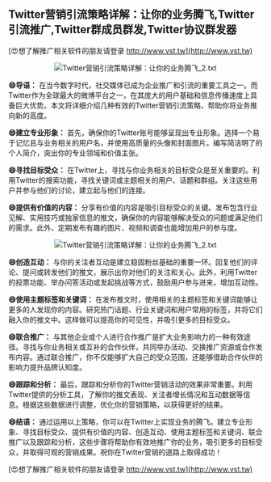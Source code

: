 ## **Twitter营销引流策略详解：让你的业务腾飞,Twitter引流推广,Twitter群成员群发,Twitter协议群发器**

[😍想了解推广相关软件的朋友请登录 http://www.vst.tw](http://www.vst.tw)

 <center><img src="https://vst.tw/MP4/tuiguang/png/4.png" alt="Twitter营销引流策略详解：让你的业务腾飞_2.txt"></center>

**😄导语：**
在当今数字时代，社交媒体已成为企业推广和引流的重要工具之一。而Twitter作为全球最大的微博平台之一，在其庞大的用户基础和信息传播速度上具备巨大优势。本文将详细介绍几种有效的Twitter营销引流策略，帮助你将业务推向新的高度。

**😄建立专业形象：**
首先，确保你的Twitter账号能够呈现出专业形象。选择一个易于记忆且与业务相关的用户名，并使用高质量的头像和封面图片。编写简洁明了的个人简介，突出你的专业领域和价值主张。

**😄寻找目标受众：**
在Twitter上，寻找与你业务相关的目标受众是至关重要的。利用Twitter的搜索功能，寻找关键词或主题相关的用户、话题和群组。关注这些用户并参与他们的讨论，建立起与他们的连接。

**😄提供有价值的内容：**
分享有价值的内容是吸引目标受众的关键。发布包含行业见解、实用技巧或独家信息的推文，确保你的内容能够解决受众的问题或满足他们的需求。此外，定期发布有趣的图片、视频和调查也能增加用户的参与度。

 <center><img src="https://vst.tw/MP4/tuiguang/png/8.png" alt="Twitter营销引流策略详解：让你的业务腾飞_2.txt"></center>

**😄创造互动：**
与你的关注者互动是建立稳固粉丝基础的重要一环。回复他们的评论、提问或转发他们的推文，展示出你对他们的关注和关心。此外，利用Twitter的投票功能、举办问答活动或发起挑战等方式，鼓励用户参与进来，增加互动性。

**😄使用主题标签和关键词：**
在发布推文时，使用相关的主题标签和关键词能够让更多的人发现你的内容。研究热门话题、行业关键词和用户常用的标签，并将它们融入你的推文中。这样做可以提高你的可见性，并吸引更多的目标受众。

**😄联合推广：**
与其他企业或个人进行合作推广是扩大业务影响力的一种有效途径。寻找与你业务相关或互补的合作伙伴，共同举办活动、交换推广资源或合作发布内容。通过联合推广，你不仅能够扩大自己的受众范围，还能够借助合作伙伴的影响力提升品牌认知度。

**😄跟踪和分析：**
最后，跟踪和分析你的Twitter营销活动的效果非常重要。利用Twitter提供的分析工具，了解你的推文表现、关注者增长情况和互动数据等信息。根据这些数据进行调整，优化你的营销策略，以获得更好的结果。

**😄结语：**
通过运用以上策略，你可以在Twitter上实现业务的腾飞。建立专业形象、寻找目标受众、提供有价值的内容、创造互动、使用主题标签和关键词、联合推广以及跟踪和分析，这些步骤将帮助你有效地推广你的业务，吸引更多的目标受众，并取得可观的营销成果。祝你在Twitter营销的道路上取得成功！

[😍想了解推广相关软件的朋友请登录 http://www.vst.tw](http://www.vst.tw)




